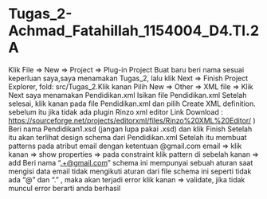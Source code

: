 # Tugas_2- Achmad_Fatahillah_1154004_D4.TI.2A
Klik File => New => Project => Plug-in Project 
Buat baru beri nama sesuai keperluan saya,saya menamakan Tugas_2, lalu klik Next => Finish
Project Explorer, fold: src/Tugas_2.Klik kanan
Pilih New => Other => XML file => Klik Next saya menamakan Pendidikan.xml
Isikan file Pendidikan.xml
Setelah selesai, klik kanan pada file Pendidikan.xml dan pilih Create XML definition. sebelum itu jika tidak ada plugin Rinzo xml editor Link Download : https://sourceforge.net/projects/editorxml/files/Rinzo%20XML%20Editor/ ) 
Beri nama Pendidikan1.xsd (jangan lupa pakai .xsd) dan klik Finish
Setelah itu akan terlihat design schema dari Pendidikan.xml 
Setelah itu membuat patterns pada atribut email dengan ketentuan @gmail.com email => klik kanan => show properties => pada constraint klik pattern di sebelah kanan => add
Beri nama “.+@gmail.com”
schema ini mempunyai sebuah aturan saat mengisi data email tidak mengikuti aturan dari file schema ini seperti tidak ada “@” dan “.”  , maka akan terjadi error
klik kanan => validate, jika tidak muncul error berarti anda berhasil

